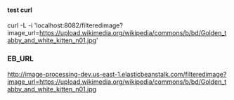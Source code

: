 #### test curl
curl -L -i 'localhost:8082/filteredimage?image_url=https://upload.wikimedia.org/wikipedia/commons/b/bd/Golden_tabby_and_white_kitten_n01.jpg'


### EB_URL
http://image-processing-dev.us-east-1.elasticbeanstalk.com/filteredimage?image_url=https://upload.wikimedia.org/wikipedia/commons/b/bd/Golden_tabby_and_white_kitten_n01.jpg